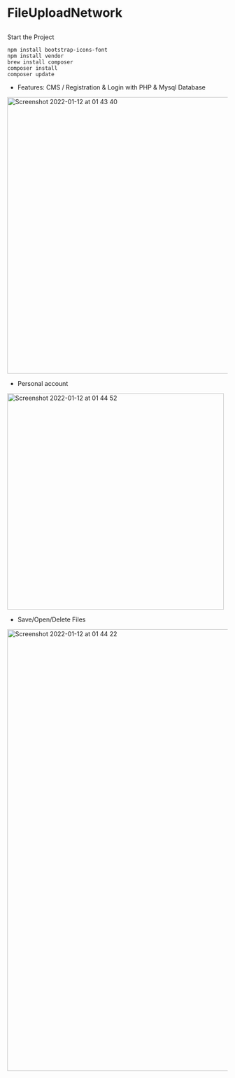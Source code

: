 # FileUploadNetwork
##
Start the Project
```
npm install bootstrap-icons-font
npm install vendor
brew install composer
composer install
composer update

```

- Features:
  CMS / Registration & Login with PHP & Mysql Database 

<img width="633" alt="Screenshot 2022-01-12 at 01 43 40" src="https://user-images.githubusercontent.com/90763005/149140017-9b5e1f68-48ce-4d5f-817b-651bd5854725.png">

- Personal account
<img width="495" alt="Screenshot 2022-01-12 at 01 44 52" src="https://user-images.githubusercontent.com/90763005/149140025-16e0ef21-7d88-433a-9395-d76b067a16a5.png">


- Save/Open/Delete Files 
<img width="1011" alt="Screenshot 2022-01-12 at 01 44 22" src="https://user-images.githubusercontent.com/90763005/149140030-5d2b52cd-72ff-49af-9e8f-91a23bc5a191.png">

